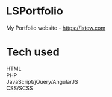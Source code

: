 # LSPortfolio #

My Portfolio website - https://lstew.com  

# Tech used #
HTML  
PHP  
JavaScript/jQuery/AngularJS  
CSS/SCSS  